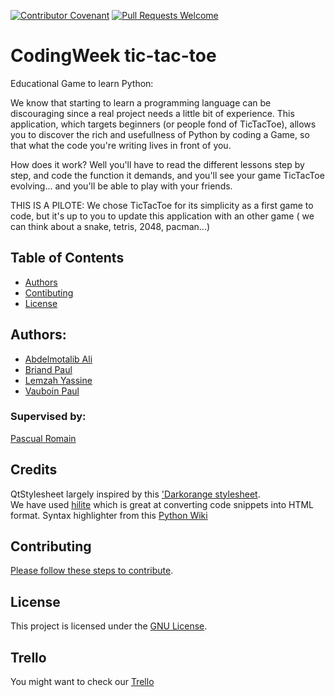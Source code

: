 [![Contributor Covenant](https://img.shields.io/badge/Contributor%20Covenant-v1.4%20adopted-ff69b4.svg)](code-of-conduct.md)
[![Pull Requests Welcome](https://img.shields.io/badge/PRs-welcome-brightgreen.svg?style=flat)](http://makeapullrequest.com)

# CodingWeek tic-tac-toe

Educational Game to learn Python:

We know that starting to learn a programming language can be discouraging since a real project needs a little bit of experience.
This application, which targets beginners (or people fond of TicTacToe), allows you to discover the rich and usefullness of Python by coding a Game, so that what the code you're writing lives in front of you.

How does it work? Well you'll have to read the different lessons step by step, and code the function it demands, and you'll see your game TicTacToe evolving... and you'll be able to play with your friends.

THIS IS A PILOTE:
We chose TicTacToe for its simplicity as a first game to code, but it's up to you to update this application with an other game ( we can think about a snake, tetris, 2048, pacman...)

## Table of Contents

* [Authors](#authors)
* [Contibuting](#contibuting)
* [License](#license)


## Authors: 
- [Abdelmotalib Ali](https://github.com/AbdelmoAli)
- [Briand Paul](https://github.com/baguettte)
- [Lemzah Yassine](https://github.com/ylemzah)
- [Vauboin Paul](https://github.com/PVaub)

### Supervised by: 
[Pascual Romain](https://github.com/romainpascual)

## Credits
QtStylesheet largely inspired by this ['Darkorange stylesheet](http://discourse.techart.online/t/release-qt-dark-orange-stylesheet/2287).  
We have used [hilite](http://hilite.me/) which is great at converting code snippets into HTML format. 
Syntax highlighter from this [Python Wiki](https://wiki.python.org/moin/PyQt/Python%20syntax%20highlighting)

## Contributing
[Please follow these steps to contribute](CONTRIBUTING.md).

## License
This project is licensed under the [GNU License](LICENSE.md).

## Trello
You might want to check our [Trello](https://trello.com/invite/b/e19eXmZW/69b00a78eba6ba6d068734606e91ae63/learn-python-by-coding-tictactoe)
